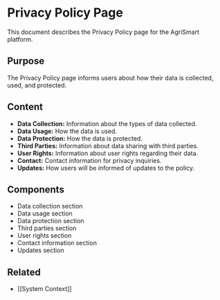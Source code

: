 # Privacy Policy Page

This document describes the Privacy Policy page for the AgriSmart platform.

## Purpose

The Privacy Policy page informs users about how their data is collected, used, and protected.

## Content

*   **Data Collection:** Information about the types of data collected.
*   **Data Usage:** How the data is used.
*   **Data Protection:** How the data is protected.
*   **Third Parties:** Information about data sharing with third parties.
*   **User Rights:** Information about user rights regarding their data.
*   **Contact:** Contact information for privacy inquiries.
*   **Updates:** How users will be informed of updates to the policy.

## Components

*   Data collection section
*   Data usage section
*   Data protection section
*   Third parties section
*   User rights section
*   Contact information section
*   Updates section

## Related

* [[System Context]]
